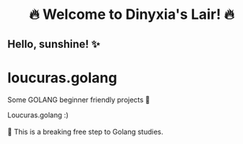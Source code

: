 <h1 align="center">🔥 Welcome to Dinyxia's Lair! 🔥</h1>

###

<h2 align="left">Hello, sunshine! ✨</h2>

###
# loucuras.golang
Some GOLANG beginner friendly projects 🐣
<p align="left">Loucuras.golang :)<br><br>
  🐣 This is a breaking free step to Golang studies.<br><br>

###
